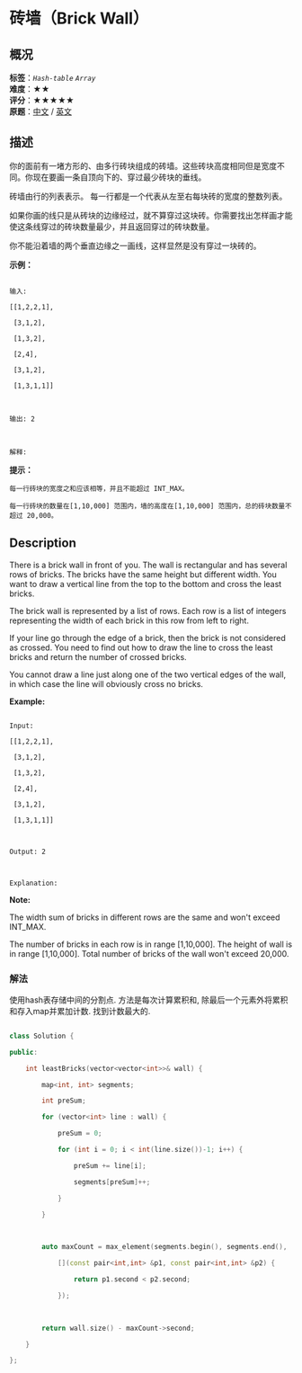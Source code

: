 # 砖墙（Brick Wall）
## 概况
**标签**：*`Hash-table`*  *`Array`*<br>
**难度**：★★<br>
**评分**：★★★★★<br>
**原题**：[中文](https://leetcode-cn.com/problems/brick-wall) / [英文](https://leetcode.com/problems/brick-wall)
## 描述

你的面前有一堵方形的、由多行砖块组成的砖墙。这些砖块高度相同但是宽度不同。你现在要画一条自顶向下的、穿过最少砖块的垂线。



砖墙由行的列表表示。 每一行都是一个代表从左至右每块砖的宽度的整数列表。



如果你画的线只是从砖块的边缘经过，就不算穿过这块砖。你需要找出怎样画才能使这条线穿过的砖块数量最少，并且返回穿过的砖块数量。



你不能沿着墙的两个垂直边缘之一画线，这样显然是没有穿过一块砖的。







**示例：**

```

输入: 

[[1,2,2,1],

 [3,1,2],

 [1,3,2],

 [2,4],

 [3,1,2],

 [1,3,1,1]]



输出: 2



解释:

```

**提示：**







	每一行砖块的宽度之和应该相等，并且不能超过 INT_MAX。

	每一行砖块的数量在[1,10,000] 范围内，墙的高度在[1,10,000] 范围内，总的砖块数量不超过 20,000。









## Description

There is a brick wall in front of you. The wall is rectangular and has several rows of bricks. The bricks have the same height but different width. You want to draw a vertical line from the top to the bottom and cross the least bricks. 





The brick wall is represented by a list of rows. Each row is a list of integers representing the width of each brick in this row from left to right. 





If your line go through the edge of a brick, then the brick is not considered as crossed. You need to find out how to draw the line to cross the least bricks and return the number of crossed bricks. 



You cannot draw a line just along one of the two vertical edges of the wall, in which case the line will obviously cross no bricks. 



**Example:**

```

Input: 

[[1,2,2,1],

 [3,1,2],

 [1,3,2],

 [2,4],

 [3,1,2],

 [1,3,1,1]]



Output: 2



Explanation:

```

**Note:**





The width sum of bricks in different rows are the same and won't exceed INT_MAX.

The number of bricks in each row is in range [1,10,000]. The height of wall is in range [1,10,000]. Total number of bricks of the wall won't exceed 20,000. 





### 解法

使用hash表存储中间的分割点. 方法是每次计算累积和, 除最后一个元素外将累积和存入map并累加计数. 找到计数最大的.

```c++

class Solution {

public:

    int leastBricks(vector<vector<int>>& wall) {

        map<int, int> segments;

        int preSum;

        for (vector<int> line : wall) {

            preSum = 0;

            for (int i = 0; i < int(line.size())-1; i++) {

                preSum += line[i];

                segments[preSum]++;

            }

        }

        

        auto maxCount = max_element(segments.begin(), segments.end(), 

            [](const pair<int,int> &p1, const pair<int,int> &p2) {

                return p1.second < p2.second;

            });

        

        return wall.size() - maxCount->second;

    }

};

```